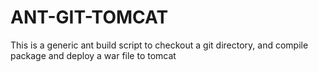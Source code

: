# ANT-GIT-TOMCAT

This is a generic ant build script to checkout a git directory, and compile package and deploy a war file to tomcat
